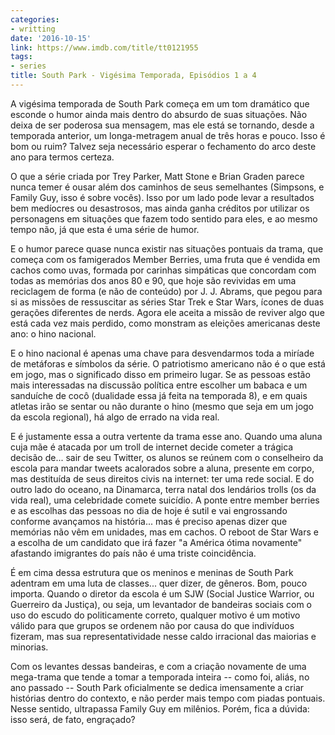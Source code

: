 ```yaml
---
categories:
- writting
date: '2016-10-15'
link: https://www.imdb.com/title/tt0121955
tags:
- series
title: South Park - Vigésima Temporada, Episódios 1 a 4
---
```


A vigésima temporada de South Park começa em um tom dramático que esconde o humor ainda mais dentro do absurdo de suas situações. Não deixa de ser poderosa sua mensagem, mas ele está se tornando, desde a temporada anterior, um longa-metragem anual de três horas e pouco. Isso é bom ou ruim? Talvez seja necessário esperar o fechamento do arco deste ano para termos certeza.

O que a série criada por Trey Parker, Matt Stone e Brian Graden parece nunca temer é ousar além dos caminhos de seus semelhantes (Simpsons, e Family Guy, isso é sobre vocês). Isso por um lado pode levar a resultados bem medíocres ou desastrosos, mas ainda ganha créditos por utilizar os personagens em situações que fazem todo sentido para eles, e ao mesmo tempo não, já que esta é uma série de humor.

E o humor parece quase nunca existir nas situações pontuais da trama, que começa com os famigerados Member Berries, uma fruta que é vendida em cachos como uvas, formada por carinhas simpáticas que concordam com todas as memórias dos anos 80 e 90, que hoje são revividas em uma reciclagem de forma (e não de conteúdo) por J. J. Abrams, que pegou para si as missões de ressuscitar as séries Star Trek e Star Wars, ícones de duas gerações diferentes de nerds. Agora ele aceita a missão de reviver algo que está cada vez mais perdido, como monstram as eleições americanas deste ano: o hino nacional.

E o hino nacional é apenas uma chave para desvendarmos toda a miríade de metáforas e símbolos da série. O patriotismo americano não é o que está em jogo, mas o significado disso em primeiro lugar. Se as pessoas estão mais interessadas na discussão política entre escolher um babaca e um sanduíche de cocô (dualidade essa já feita na temporada 8), e em quais atletas irão se sentar ou não durante o hino (mesmo que seja em um jogo da escola regional), há algo de errado na vida real.

E é justamente essa a outra vertente da trama esse ano. Quando uma aluna cuja mãe é atacada por um troll de internet decide cometer a trágica decisão de... sair de seu Twitter, os alunos se reúnem com o conselheiro da escola para mandar tweets acalorados sobre a aluna, presente em corpo, mas destituída de seus direitos civis na internet: ter uma rede social. E do outro lado do oceano, na Dinamarca, terra natal dos lendários trolls (os da vida real), uma celebridade comete suicídio. A ponte entre member berries e as escolhas das pessoas no dia de hoje é sutil e vai engrossando conforme avançamos na história... mas é preciso apenas dizer que memórias não vêm em unidades, mas em cachos. O reboot de Star Wars e a escolha de um candidato que irá fazer "a América ótima novamente" afastando imigrantes do país não é uma triste coincidência.

É em cima dessa estrutura que os meninos e meninas de South Park adentram em uma luta de classes... quer dizer, de gêneros. Bom, pouco importa. Quando o diretor da escola é um SJW (Social Justice Warrior, ou Guerreiro da Justiça), ou seja, um levantador de bandeiras sociais com o uso do escudo do politicamente correto, qualquer motivo é um motivo válido para que grupos se ordenem não por causa do que indivíduos fizeram, mas sua representatividade nesse caldo irracional das maiorias e minorias.

Com os levantes dessas bandeiras, e com a criação novamente de uma mega-trama que tende a tomar a temporada inteira -- como foi, aliás, no ano passado -- South Park oficialmente se dedica imensamente a criar histórias dentro do contexto, e não perder mais tempo com piadas pontuais. Nesse sentido, ultrapassa Family Guy em milênios. Porém, fica a dúvida: isso será, de fato, engraçado?

